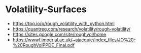 # Volatility-Surfaces
* https://tpq.io/p/rough_volatility_with_python.html
* https://quantreg.com/research/volatility/rough-volatility/
* https://sites.google.com/site/roughvol/home
* https://wwwf.imperial.ac.uk/~ajacquie/index_files/JO%20-%20RoughVolPPDE_Final.pdf
